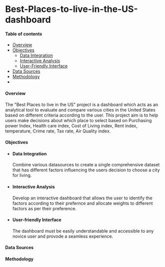 # Best-Places-to-live-in-the-US-dashboard
#### Table of contents
- [Overview](#overview)
- [Objectives](#objectives)
   - [Data Integration](#data-integration)
   - [Interactive Analysis](#interactive-analysis)
   - [User-Friendly Interface](#user-friendly-interface)
- [Data Sources](#data-sources)
- [Methodology](#methodology)
- 
#### Overview
The "Best Places to live in the US" project is a dashboard which acts as an analytical tool to evaluate and compare various cities in the United States based on different criteria according to the user. This project aim is to help users make decisions about which place to select based on Purchasing power Index, Health care index, Cost of Living index, Rent index, temperature, Crime rate, Tax rate, Air Quality index.

#### Objectives
- #### Data Integration
   Combine various datasources to create a single comprehensive dataset that has different factors influencing the users decision to choose a city for living.
- #### Interactive Analysis
   Develop an interactive dashboard that allows the user to identify the factors according to their prefernce and allocate weights to different factors as per their preference.
- #### User-friendly Interface
   The dashboard must be easily understandable and accessible to any novice user and provode a seamless experience.

#### Data Sources
#### Methodology
  
